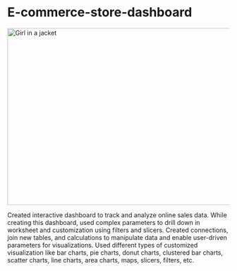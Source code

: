 # E-commerce-store-dashboard
<img src="https://images.squarespace-cdn.com/content/v1/5b48c29f9f8770367788f244/1611582700101-JMIIX69SHSXK1X96XE91/ke17ZwdGBToddI8pDm48kHKmDLrMZO7HHpcyjMqbzOMUqsxRUqqbr1mOJYKfIPR7LoDQ9mXPOjoJoqy81S2I8N_N4V1vUb5AoIIIbLZhVYxCRW4BPu10St3TBAUQYVKcBVek0a0L5ZzZO5sIOvWwrqKYA-dXl4sYwgdPtOa0B174TByWOce_SwawEQNsQ9Qi/ecommerce+marketing+strategy" alt="Girl in a jacket" width="1100" height="400">


Created interactive dashboard to track and analyze online sales data. While creating this dashboard, used complex parameters to drill down in worksheet and customization using filters and slicers. Created connections, join new tables, and calculations to manipulate data and enable user-driven parameters for visualizations. Used different types of customized visualization like bar charts, pie charts, donut charts, clustered bar charts, scatter charts, line charts, area charts, maps, slicers, filters, etc.
